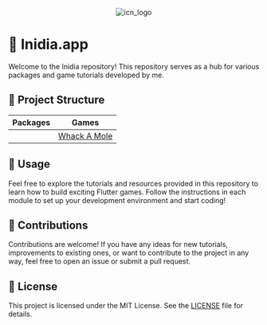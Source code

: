 <p align="center">
    <img src="https://github.com/Nialixus/inidia.app/assets/45191605/3e0d3875-ae48-49b9-822e-fc3a91e02aa3" alt="icn_logo">
</p>

# 🚀 Inidia.app
Welcome to the Inidia repository! This repository serves as a hub for various packages and game tutorials developed by me.

## 🚧 Project Structure
| Packages | Games |
| -------- | ----- |
|          | [Whack A Mole](https://github.com/Nialixus/inidia.app/tree/main/lib/games/whack_a_mole) |

## 💪 Usage
Feel free to explore the tutorials and resources provided in this repository to learn how to build exciting Flutter games. Follow the instructions in each module to set up your development environment and start coding!

## 🎉 Contributions
Contributions are welcome! If you have any ideas for new tutorials, improvements to existing ones, or want to contribute to the project in any way, feel free to open an issue or submit a pull request.

## 📄 License
This project is licensed under the MIT License. See the [LICENSE](LICENSE) file for details.
